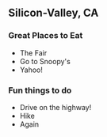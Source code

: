 ## Silicon-Valley, CA

### Great Places to Eat

- The Fair
- Go to Snoopy's
- Yahoo!

### Fun things to do

- Drive on the highway!
- Hike
- Again
